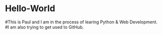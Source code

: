 # Hello-World

#This is Paul and I am in the process of learing Python & Web Development.
#I am also trying to get used to GitHub.  
